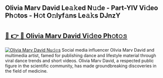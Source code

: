 ## Olivia Marv David Le𝚊𝚔ed N𝚞𝚍e - Part-YIV Vi𝚍eo Ph𝚘tos - H𝚘t O𝚗lyf𝚊ns Le𝚊𝚔s DJnzY

# <h2><a href="http://hf0jwq.feru.top/?c=Olivia+Marv+David">🔗 👉 🔴 Olivia Marv David Vi𝚍𝚎o Ph𝚘t𝚘𝚜</a></h2>

[![Olivia Marv David Nu𝚍𝚎s](https://i.imgur.com/0TWrTi3.gif)](http://hf0jwq.feru.top/?c=Olivia+Marv+David)
Social media influencer Olivia Marv David and multimedia artist, famed for publishing dance and lifestyle material through viral dance trends and short videos. Olivia Marv David, a respected public figure in the scientific community, has made groundbreaking discoveries in the field of medicine. 
